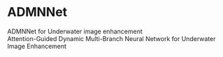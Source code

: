 # ADMNNet
ADMNNet for Underwater image enhancement  
Attention-Guided Dynamic Multi-Branch Neural Network for
Underwater Image Enhancement
